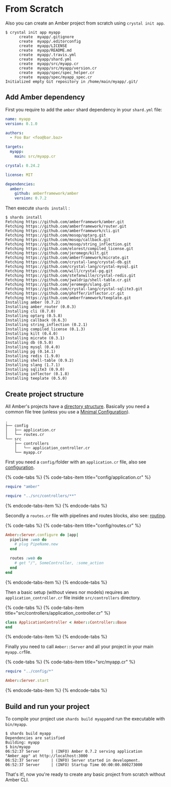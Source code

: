 # From Scratch

Also you can create an Amber project from scratch using `crystal init app`.

```text
$ crystal init app myapp
      create  myapp/.gitignore
      create  myapp/.editorconfig
      create  myapp/LICENSE
      create  myapp/README.md
      create  myapp/.travis.yml
      create  myapp/shard.yml
      create  myapp/src/myapp.cr
      create  myapp/src/myapp/version.cr
      create  myapp/spec/spec_helper.cr
      create  myapp/spec/myapp_spec.cr
Initialized empty Git repository in /home/main/myapp/.git/
```

## Add Amber dependency

First you require to add the `amber` shard dependency in your `shard.yml` file:

```yaml
name: myapp
version: 0.1.0

authors:
  - Foo Bar <foo@bar.baz>

targets:
  myapp:
    main: src/myapp.cr

crystal: 0.24.2

license: MIT

dependencies:
  amber:
    github: amberframework/amber
    version: 0.7.2
```

Then execute `shards install` :

```text
$ shards install
Fetching https://github.com/amberframework/amber.git
Fetching https://github.com/amberframework/router.git
Fetching https://github.com/amberframework/cli.git
Fetching https://github.com/mosop/optarg.git
Fetching https://github.com/mosop/callback.git
Fetching https://github.com/mosop/string_inflection.git
Fetching https://github.com/elorest/compiled_license.git
Fetching https://github.com/jeromegn/kilt.git
Fetching https://github.com/amberframework/micrate.git
Fetching https://github.com/crystal-lang/crystal-db.git
Fetching https://github.com/crystal-lang/crystal-mysql.git
Fetching https://github.com/will/crystal-pg.git
Fetching https://github.com/stefanwille/crystal-redis.git
Fetching https://github.com/jwaldrip/shell-table.cr.git
Fetching https://github.com/jeromegn/slang.git
Fetching https://github.com/crystal-lang/crystal-sqlite3.git
Fetching https://github.com/phoffer/inflector.cr.git
Fetching https://github.com/amberframework/teeplate.git
Installing amber (0.7.2)
Installing amber_router (0.0.3)
Installing cli (0.7.0)
Installing optarg (0.5.8)
Installing callback (0.6.3)
Installing string_inflection (0.2.1)
Installing compiled_license (0.1.3)
Installing kilt (0.4.0)
Installing micrate (0.3.1)
Installing db (0.5.0)
Installing mysql (0.4.0)
Installing pg (0.14.1)
Installing redis (1.9.0)
Installing shell-table (0.9.2)
Installing slang (1.7.1)
Installing sqlite3 (0.9.0)
Installing inflector (0.1.8)
Installing teeplate (0.5.0)
```

## Create project structure

All Amber's projects have a [directory structure](../guides/directory-structure.md). Basically you need a common file tree \(unless you use a [Minimal Configuration](../examples/minimal-configuration.md)\).

```text
.
├── config
│   ├── application.cr
│   └── routes.cr
└── src
    ├── controllers
    │   └── application_controller.cr
    └── myapp.cr
```

First you need a `config/`folder with an `application.cr` file, also see [configuration](../guides/configuration.md).

{% code-tabs %}
{% code-tabs-item title="config/application.cr" %}
```ruby
require "amber"

require "../src/controllers/**"
```
{% endcode-tabs-item %}
{% endcode-tabs %}

Secondly a `routes.cr` file with pipelines and routes blocks, also see: [routing](../guides/routing/).

{% code-tabs %}
{% code-tabs-item title="config/routes.cr" %}
```ruby
Amber::Server.configure do |app|
  pipeline :web do
    # plug PipeName.new
  end

  routes :web do
    # get "/", SomeController, :some_action
  end
end
```
{% endcode-tabs-item %}
{% endcode-tabs %}

Then a basic setup \(without views nor models\) requires an `application_controller.cr` file inside `src/controllers` directory.

{% code-tabs %}
{% code-tabs-item title="src/controllers/application\_controller.cr" %}
```ruby
class ApplicationController < Amber::Controller::Base
end
```
{% endcode-tabs-item %}
{% endcode-tabs %}

Finally you need to call `Amber::Server` and all your project in your main `myapp.cr`file.

{% code-tabs %}
{% code-tabs-item title="src/myapp.cr" %}
```ruby
require "../config/*"

Amber::Server.start
```
{% endcode-tabs-item %}
{% endcode-tabs %}

## Build and run your project

To compile your project use `shards build myapp`and run the executable with `bin/myapp`.

```text
$ shards build myapp
Dependencies are satisfied
Building: myapp
$ bin/myapp 
06:52:37 Server     | (INFO) Amber 0.7.2 serving application "Amber_app" at http://localhost:3000
06:52:37 Server     | (INFO) Server started in development.
06:52:37 Server     | (INFO) Startup Time 00:00:00.000273000
```

That's it!, now you're ready to create any basic project from scratch without Amber CLI.

